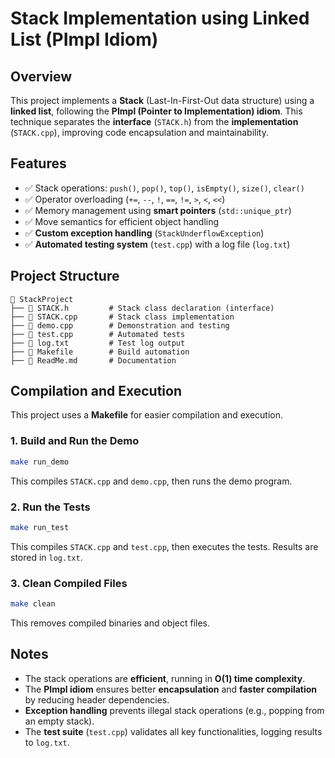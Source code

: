 # Stack Implementation using Linked List (PImpl Idiom)

## Overview
This project implements a **Stack** (Last-In-First-Out data structure) using a **linked list**, following the **PImpl (Pointer to Implementation) idiom**. This technique separates the **interface** (`STACK.h`) from the **implementation** (`STACK.cpp`), improving code encapsulation and maintainability.

## Features
- ✅ Stack operations: `push()`, `pop()`, `top()`, `isEmpty()`, `size()`, `clear()`
- ✅ Operator overloading (`+=`, `--`, `!`, `==`, `!=`, `>`, `<`, `<<`)
- ✅ Memory management using **smart pointers** (`std::unique_ptr`)
- ✅ Move semantics for efficient object handling
- ✅ **Custom exception handling** (`StackUnderflowException`)
- ✅ **Automated testing system** (`test.cpp`) with a log file (`log.txt`)

## Project Structure
```
📂 StackProject
├── 📜 STACK.h         # Stack class declaration (interface)
├── 📜 STACK.cpp       # Stack class implementation
├── 📜 demo.cpp        # Demonstration and testing
├── 📜 test.cpp        # Automated tests
├── 📜 log.txt         # Test log output
├── 📜 Makefile        # Build automation
├── 📜 ReadMe.md       # Documentation
```

## Compilation and Execution
This project uses a **Makefile** for easier compilation and execution.

### 1. Build and Run the Demo
```sh
make run_demo
```
This compiles `STACK.cpp` and `demo.cpp`, then runs the demo program.

### 2. Run the Tests
```sh
make run_test
```
This compiles `STACK.cpp` and `test.cpp`, then executes the tests. Results are stored in `log.txt`.

### 3. Clean Compiled Files
```sh
make clean
```
This removes compiled binaries and object files.

## Notes
* The stack operations are **efficient**, running in **O(1) time complexity**.
* The **PImpl idiom** ensures better **encapsulation** and **faster compilation** by reducing header dependencies.
* **Exception handling** prevents illegal stack operations (e.g., popping from an empty stack).
* The **test suite** (`test.cpp`) validates all key functionalities, logging results to `log.txt`.
